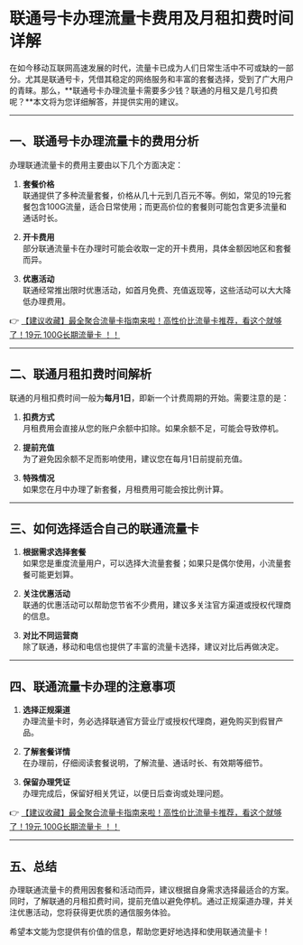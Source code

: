 # 联通号卡办理流量卡费用及月租扣费时间详解

在如今移动互联网高速发展的时代，流量卡已成为人们日常生活中不可或缺的一部分。尤其是联通号卡，凭借其稳定的网络服务和丰富的套餐选择，受到了广大用户的青睐。那么，**联通号卡办理流量卡需要多少钱？联通的月租又是几号扣费呢？**本文将为您详细解答，并提供实用的建议。

---

## 一、联通号卡办理流量卡的费用分析

办理联通流量卡的费用主要由以下几个方面决定：

1. **套餐价格**  
   联通提供了多种流量套餐，价格从几十元到几百元不等。例如，常见的19元套餐包含100G流量，适合日常使用；而更高价位的套餐则可能包含更多流量和通话时长。

2. **开卡费用**  
   部分联通流量卡在办理时可能会收取一定的开卡费用，具体金额因地区和套餐而异。

3. **优惠活动**  
   联通经常推出限时优惠活动，如首月免费、充值返现等，这些活动可以大大降低办理费用。

👉 [【建议收藏】最全聚合流量卡指南来啦！高性价比流量卡推荐，看这个就够了！19元 100G长期流量卡 ！！](https://bit.ly/Liuliangka)

---

## 二、联通月租扣费时间解析

联通的月租扣费时间一般为**每月1日**，即新一个计费周期的开始。需要注意的是：

1. **扣费方式**  
   月租费用会直接从您的账户余额中扣除。如果余额不足，可能会导致停机。

2. **提前充值**  
   为了避免因余额不足而影响使用，建议您在每月1日前提前充值。

3. **特殊情况**  
   如果您在月中办理了新套餐，月租费用可能会按比例计算。

---

## 三、如何选择适合自己的联通流量卡

1. **根据需求选择套餐**  
   如果您是重度流量用户，可以选择大流量套餐；如果只是偶尔使用，小流量套餐可能更划算。

2. **关注优惠活动**  
   联通的优惠活动可以帮助您节省不少费用，建议多关注官方渠道或授权代理商的信息。

3. **对比不同运营商**  
   除了联通，移动和电信也提供了丰富的流量卡选择，建议对比后再做决定。

---

## 四、联通流量卡办理的注意事项

1. **选择正规渠道**  
   办理流量卡时，务必选择联通官方营业厅或授权代理商，避免购买到假冒产品。

2. **了解套餐详情**  
   在办理前，仔细阅读套餐说明，了解流量、通话时长、有效期等细节。

3. **保留办理凭证**  
   办理完成后，保留好相关凭证，以便日后查询或处理问题。

👉 [【建议收藏】最全聚合流量卡指南来啦！高性价比流量卡推荐，看这个就够了！19元 100G长期流量卡 ！！](https://bit.ly/Liuliangka)

---

## 五、总结

办理联通流量卡的费用因套餐和活动而异，建议根据自身需求选择最适合的方案。同时，了解联通的月租扣费时间，提前充值以避免停机。通过正规渠道办理，并关注优惠活动，您将获得更优质的通信服务体验。

希望本文能为您提供有价值的信息，帮助您更好地选择和使用联通流量卡！